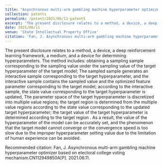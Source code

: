 ```yaml
---
title: "Asynchronous multi-arm gambling machine hyperparameter optimizer based on electoral college voting mechanism"
collection: patents
permalink: /patent/2021/06/11-patent5
excerpt: 'The present disclosure relates to a method, a device, a deep reinforcement learning framework, a medium, and a device for determining hyperparameters. The method includes: obtaining a sampling sample corresponding to the sampling value under the sampling value of the target hyperparameter of the target model; The sampled sample generates an interactive sample corresponding to the target hyperparameter, and the interactive sample contains the sampled value and the optimized feature parameter corresponding to the target model; according to the interactive sample, the state value corresponding to the target hyperparameter is updated, The parameter space of the target hyperparameter is discretized into multiple value regions; the target region is determined from the multiple value regions according to the state value corresponding to the updated target hyperparameter; the target value of the target hyperparameter is determined according to the target region . As a result, the value of the hyperparameter of the model can be accurately set, and the phenomenon that the target model cannot converge or the convergence speed is too slow due to the improper hyperparameter setting value due to the limitation of human experience can be avoided.'
date: 2021/06/11
venue: 'State Intellectual Property Office'
citation: 'Fan, J. Asynchronous multi-arm gambling machine hyperparameter optimizer based on electoral college voting mechanism.CN112949850A[P]. 2021.06.11.'
---
```

The present disclosure relates to a method, a device, a deep reinforcement learning framework, a medium, and a device for determining hyperparameters. The method includes: obtaining a sampling sample corresponding to the sampling value under the sampling value of the target hyperparameter of the target model; The sampled sample generates an interactive sample corresponding to the target hyperparameter, and the interactive sample contains the sampled value and the optimized feature parameter corresponding to the target model; according to the interactive sample, the state value corresponding to the target hyperparameter is updated, The parameter space of the target hyperparameter is discretized into multiple value regions; the target region is determined from the multiple value regions according to the state value corresponding to the updated target hyperparameter; the target value of the target hyperparameter is determined according to the target region . As a result, the value of the hyperparameter of the model can be accurately set, and the phenomenon that the target model cannot converge or the convergence speed is too slow due to the improper hyperparameter setting value due to the limitation of human experience can be avoided.

Recommended citation: Fan, J. Asynchronous multi-arm gambling machine hyperparameter optimizer based on electoral college voting mechanism.CN112949850A[P]. 2021.06.11.